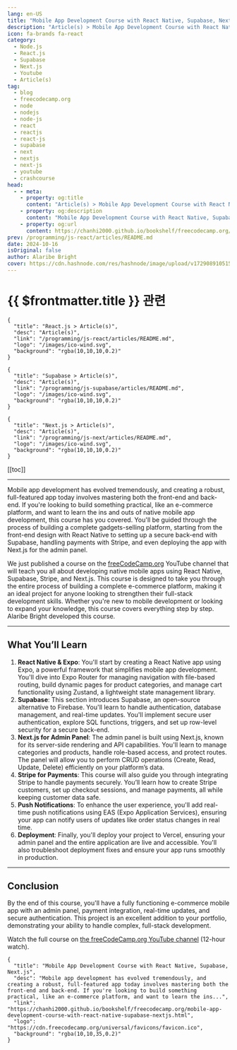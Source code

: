 ```yaml
---
lang: en-US
title: "Mobile App Development Course with React Native, Supabase, Next.js"
description: "Article(s) > Mobile App Development Course with React Native, Supabase, Next.js"
icon: fa-brands fa-react
category:
  - Node.js
  - React.js
  - Supabase
  - Next.js
  - Youtube
  - Article(s)
tag:
  - blog
  - freecodecamp.org
  - node
  - nodejs
  - node-js
  - react
  - reactjs
  - react-js
  - supabase
  - next
  - nextjs
  - next-js
  - youtube
  - crashcourse
head:
  - - meta:
    - property: og:title
      content: "Article(s) > Mobile App Development Course with React Native, Supabase, Next.js"
    - property: og:description
      content: "Mobile App Development Course with React Native, Supabase, Next.js"
    - property: og:url
      content: https://chanhi2000.github.io/bookshelf/freecodecamp.org/mobile-app-development-course-with-react-native-supabase-nextjs.html
prev: /programming/js-react/articles/README.md
date: 2024-10-16
isOriginal: false
author: Alaribe Bright
cover: https://cdn.hashnode.com/res/hashnode/image/upload/v1729089105157/93e64814-1222-433c-839d-69f16fc3220b.png
---
```


# {{ $frontmatter.title }} 관련

```component VPCard
{
  "title": "React.js > Article(s)",
  "desc": "Article(s)",
  "link": "/programming/js-react/articles/README.md",
  "logo": "/images/ico-wind.svg",
  "background": "rgba(10,10,10,0.2)"
}
```

```component VPCard
{
  "title": "Supabase > Article(s)",
  "desc": "Article(s)",
  "link": "/programming/js-supabase/articles/README.md",
  "logo": "/images/ico-wind.svg",
  "background": "rgba(10,10,10,0.2)"
}
```

```component VPCard
{
  "title": "Next.js > Article(s)",
  "desc": "Article(s)",
  "link": "/programming/js-next/articles/README.md",
  "logo": "/images/ico-wind.svg",
  "background": "rgba(10,10,10,0.2)"
}
```

[[toc]]

---

<SiteInfo
  name="Mobile App Development Course with React Native, Supabase, Next.js"
  desc="Mobile app development has evolved tremendously, and creating a robust, full-featured app today involves mastering both the front-end and back-end. If you're looking to build something practical, like an e-commerce platform, and want to learn the ins..."
  url="https://freecodecamp.org/news/mobile-app-development-course-with-react-native-supabase-nextjs"
  logo="https://cdn.freecodecamp.org/universal/favicons/favicon.ico"
  preview="https://cdn.hashnode.com/res/hashnode/image/upload/v1729089105157/93e64814-1222-433c-839d-69f16fc3220b.png"/>

Mobile app development has evolved tremendously, and creating a robust, full-featured app today involves mastering both the front-end and back-end. If you're looking to build something practical, like an e-commerce platform, and want to learn the ins and outs of native mobile app development, this course has you covered. You'll be guided through the process of building a complete gadgets-selling platform, starting from the front-end design with React Native to setting up a secure back-end with Supabase, handling payments with Stripe, and even deploying the app with Next.js for the admin panel.

We just published a course on the [<FontIcon icon="fa-brands fa-free-code-camp"/>freeCodeCamp.org](http://freeCodeCamp.org) YouTube channel that will teach you all about developing native mobile apps using React Native, Supabase, Stripe, and Next.js. This course is designed to take you through the entire process of building a complete e-commerce platform, making it an ideal project for anyone looking to strengthen their full-stack development skills. Whether you're new to mobile development or looking to expand your knowledge, this course covers everything step by step. Alaribe Bright developed this course.

---

## What You’ll Learn

1. **React Native & Expo**: You'll start by creating a React Native app using Expo, a powerful framework that simplifies mobile app development. You'll dive into Expo Router for managing navigation with file-based routing, build dynamic pages for product categories, and manage cart functionality using Zustand, a lightweight state management library.
2. **Supabase**: This section introduces Supabase, an open-source alternative to Firebase. You'll learn to handle authentication, database management, and real-time updates. You'll implement secure user authentication, explore SQL functions, triggers, and set up row-level security for a secure back-end.
3. **Next.js for Admin Panel**: The admin panel is built using Next.js, known for its server-side rendering and API capabilities. You'll learn to manage categories and products, handle role-based access, and protect routes. The panel will allow you to perform CRUD operations (Create, Read, Update, Delete) efficiently on your platform’s data.
4. **Stripe for Payments**: This course will also guide you through integrating Stripe to handle payments securely. You’ll learn how to create Stripe customers, set up checkout sessions, and manage payments, all while keeping customer data safe.
5. **Push Notifications**: To enhance the user experience, you'll add real-time push notifications using EAS (Expo Application Services), ensuring your app can notify users of updates like order status changes in real time.
6. **Deployment**: Finally, you'll deploy your project to Vercel, ensuring your admin panel and the entire application are live and accessible. You'll also troubleshoot deployment fixes and ensure your app runs smoothly in production.

---

## Conclusion

By the end of this course, you'll have a fully functioning e-commerce mobile app with an admin panel, payment integration, real-time updates, and secure authentication. This project is an excellent addition to your portfolio, demonstrating your ability to handle complex, full-stack development.

Watch the full course on [<FontIcon icon="fa-brands fa-youtube"/>the freeCodeCamp.org YouTube channel](https://youtu.be/2esQdKzRUCw) (12-hour watch).

<VidStack src="youtube/2esQdKzRUCw" />

<!-- TODO: add ARTICLE CARD -->
```component VPCard
{
  "title": "Mobile App Development Course with React Native, Supabase, Next.js",
  "desc": "Mobile app development has evolved tremendously, and creating a robust, full-featured app today involves mastering both the front-end and back-end. If you're looking to build something practical, like an e-commerce platform, and want to learn the ins...",
  "link": "https://chanhi2000.github.io/bookshelf/freecodecamp.org/mobile-app-development-course-with-react-native-supabase-nextjs.html",
  "logo": "https://cdn.freecodecamp.org/universal/favicons/favicon.ico",
  "background": "rgba(10,10,35,0.2)"
}
```
